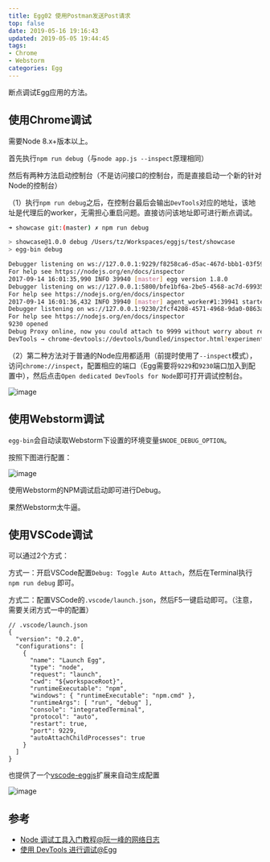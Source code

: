 ```yaml
---
title: Egg02 使用Postman发送Post请求
top: false
date: 2019-05-16 19:16:43
updated: 2019-05-05 19:44:45
tags:
- Chrome
- Webstorm
categories: Egg
---
```


断点调试Egg应用的方法。

<!-- more -->

## 使用Chrome调试

需要Node 8.x+版本以上。

首先执行`npm run debug`（与`node app.js --inspect`原理相同）

然后有两种方法启动控制台（不是访问接口的控制台，而是直接启动一个新的针对Node的控制台）

（1）执行`npm run debug`之后，在控制台最后会输出`DevTools`对应的地址，该地址是代理后的worker，无需担心重启问题。直接访问该地址即可进行断点调试。

```BASH
➜ showcase git:(master) ✗ npm run debug

> showcase@1.0.0 debug /Users/tz/Workspaces/eggjs/test/showcase
> egg-bin debug

Debugger listening on ws://127.0.0.1:9229/f8258ca6-d5ac-467d-bbb1-03f59bcce85b
For help see https://nodejs.org/en/docs/inspector
2017-09-14 16:01:35,990 INFO 39940 [master] egg version 1.8.0
Debugger listening on ws://127.0.0.1:5800/bfe1bf6a-2be5-4568-ac7d-69935e0867fa
For help see https://nodejs.org/en/docs/inspector
2017-09-14 16:01:36,432 INFO 39940 [master] agent_worker#1:39941 started (434ms)
Debugger listening on ws://127.0.0.1:9230/2fcf4208-4571-4968-9da0-0863ab9f98ae
For help see https://nodejs.org/en/docs/inspector
9230 opened
Debug Proxy online, now you could attach to 9999 without worry about reload.
DevTools → chrome-devtools://devtools/bundled/inspector.html?experiments=true&v8only=true&ws=127.0.0.1:9999/__ws_proxy__
```

（2）第二种方法对于普通的Node应用都适用（前提时使用了`--inspect`模式），访问`chrome://inspect`，配置相应的端口（Egg需要将`9229`和`9230`端口加入到配置中），然后点击`Open dedicated DevTools for Node`即可打开调试控制台。

![image](http://image.oldzhou.cn/30419047-a54ac592-9967-11e7-8a05-5dbb82088487.png)

## 使用Webstorm调试

`egg-bin`会自动读取Webstorm下设置的环境变量`$NODE_DEBUG_OPTION`。

按照下图进行配置：

![image](http://image.oldzhou.cn/30423086-5dd32ac6-9974-11e7-840f-904e49a97694.png)

使用Webstorm的NPM调试启动即可进行Debug。

果然Webstorm太牛逼。

## 使用VSCode调试

可以通过2个方式：

方式一：开启VSCode配置`Debug: Toggle Auto Attach`，然后在Terminal执行`npm run debug` 即可。

方式二：配置VSCode的`.vscode/launch.json`，然后F5一键启动即可。（注意，需要关闭方式一中的配置）

```JS
// .vscode/launch.json
{
  "version": "0.2.0",
  "configurations": [
    {
      "name": "Launch Egg",
      "type": "node",
      "request": "launch",
      "cwd": "${workspaceRoot}",
      "runtimeExecutable": "npm",
      "windows": { "runtimeExecutable": "npm.cmd" },
      "runtimeArgs": [ "run", "debug" ],
      "console": "integratedTerminal",
      "protocol": "auto",
      "restart": true,
      "port": 9229,
      "autoAttachChildProcesses": true
    }
  ]
}
```
也提供了一个[vscode-eggjs](https://github.com/eggjs/vscode-eggjs)扩展来自动生成配置

![image](http://image.oldzhou.cn/35954428-7f8768ee-0cc4-11e8-90b2-67e623594fa1.png)

## 参考

- [Node 调试工具入门教程@阮一峰的网络日志](http://www.ruanyifeng.com/blog/2018/03/node-debugger.html)
- [使用 DevTools 进行调试@Egg](https://eggjs.org/zh-cn/core/development.html#%E4%BD%BF%E7%94%A8-devtools-%E8%BF%9B%E8%A1%8C%E8%B0%83%E8%AF%95)
